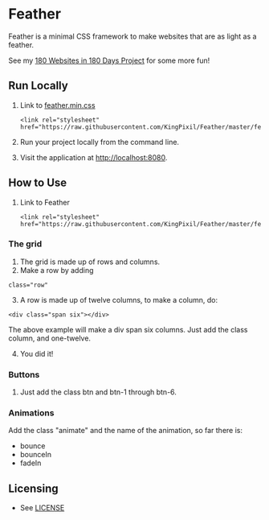 # Feather
Feather is a minimal CSS framework to make websites that are as light as a feather.

See my [180 Websites in 180 Days Project](http://180io.com) for some more fun!

## Run Locally
   
1. Link to [feather.min.css](https://raw.githubusercontent.com/KingPixil/Feather/master/feather.min.css)

   ```
   <link rel="stylesheet" href="https://raw.githubusercontent.com/KingPixil/Feather/master/feather.min.css"/>
   ```
2. Run your project locally from the command line.

3. Visit the application at [http://localhost:8080](http://localhost:8080).

## How to Use
1. Link to Feather
   ```
   <link rel="stylesheet" href="https://raw.githubusercontent.com/KingPixil/Feather/master/feather.min.css"/>
   ```
### The grid
   1. The grid is made up of rows and columns.
   2. Make a row by adding
   ```
   class="row"
   ```
   3. A row is made up of twelve columns, to make a column, do:
   ```
   <div class="span six"></div>
   ```
   The above example will make a div span six columns. Just add the class column, and one-twelve.
   
   4. You did it!
### Buttons
   1. Just add the class btn and btn-1 through btn-6.
### Animations
   Add the class "animate" and the name of the animation, so far there is:
   * bounce
   * bounceIn
   * fadeIn
## Licensing

* See [LICENSE](LICENSE)
